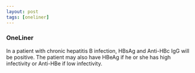 ```yaml
---
layout: post
tags: [oneliner]
---
```



### OneLiner

In a patient with chronic hepatitis B infection, HBsAg and Anti-HBc IgG will be positive. The patient may also have HBeAg if he or she has high infectivity or Anti-HBe if low infectivity.
